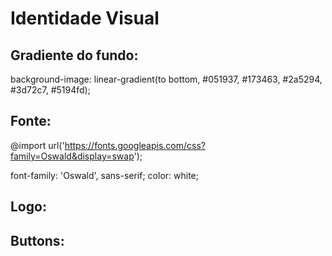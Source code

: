 # Identidade Visual

## Gradiente do fundo:
 background-image: linear-gradient(to bottom, #051937, #173463, #2a5294, #3d72c7, #5194fd); 

 ## Fonte:
 @import url('https://fonts.googleapis.com/css?family=Oswald&display=swap');

font-family: 'Oswald', sans-serif;
color: white;

## Logo:

## Buttons:

